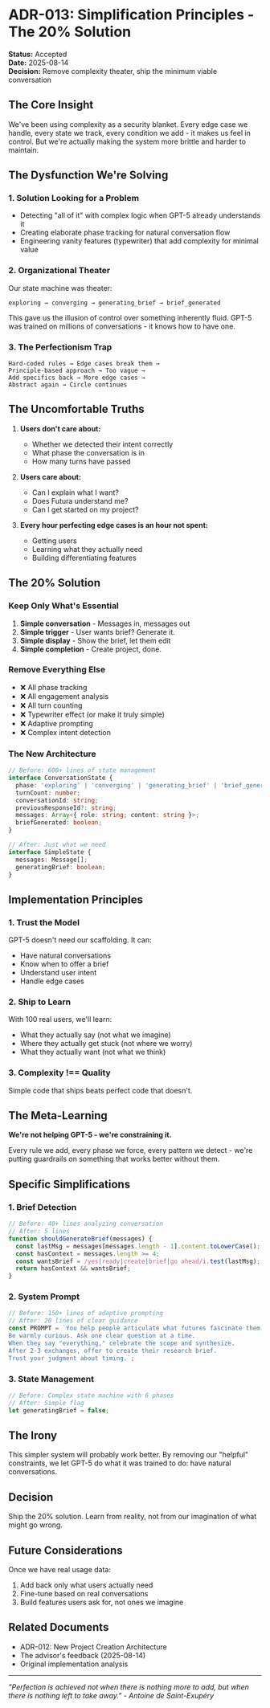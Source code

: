 # ADR-013: Simplification Principles - The 20% Solution

**Status:** Accepted  
**Date:** 2025-08-14  
**Decision:** Remove complexity theater, ship the minimum viable conversation

## The Core Insight

We've been using complexity as a security blanket. Every edge case we handle, every state we track, every condition we add - it makes us feel in control. But we're actually making the system more brittle and harder to maintain.

## The Dysfunction We're Solving

### 1. Solution Looking for a Problem
- Detecting "all of it" with complex logic when GPT-5 already understands it
- Creating elaborate phase tracking for natural conversation flow
- Engineering vanity features (typewriter) that add complexity for minimal value

### 2. Organizational Theater
Our state machine was theater:
```
exploring → converging → generating_brief → brief_generated
```
This gave us the illusion of control over something inherently fluid. GPT-5 was trained on millions of conversations - it knows how to have one.

### 3. The Perfectionism Trap
```
Hard-coded rules → Edge cases break them → 
Principle-based approach → Too vague → 
Add specifics back → More edge cases → 
Abstract again → Circle continues
```

## The Uncomfortable Truths

1. **Users don't care about:**
   - Whether we detected their intent correctly
   - What phase the conversation is in
   - How many turns have passed

2. **Users care about:**
   - Can I explain what I want?
   - Does Futura understand me?
   - Can I get started on my project?

3. **Every hour perfecting edge cases is an hour not spent:**
   - Getting users
   - Learning what they actually need
   - Building differentiating features

## The 20% Solution

### Keep Only What's Essential
1. **Simple conversation** - Messages in, messages out
2. **Simple trigger** - User wants brief? Generate it.
3. **Simple display** - Show the brief, let them edit
4. **Simple completion** - Create project, done.

### Remove Everything Else
- ❌ All phase tracking
- ❌ All engagement analysis
- ❌ All turn counting
- ❌ Typewriter effect (or make it truly simple)
- ❌ Adaptive prompting
- ❌ Complex intent detection

### The New Architecture

```typescript
// Before: 600+ lines of state management
interface ConversationState {
  phase: 'exploring' | 'converging' | 'generating_brief' | 'brief_generated';
  turnCount: number;
  conversationId: string;
  previousResponseId?: string;
  messages: Array<{ role: string; content: string }>;
  briefGenerated: boolean;
}

// After: Just what we need
interface SimpleState {
  messages: Message[];
  generatingBrief: boolean;
}
```

## Implementation Principles

### 1. Trust the Model
GPT-5 doesn't need our scaffolding. It can:
- Have natural conversations
- Know when to offer a brief
- Understand user intent
- Handle edge cases

### 2. Ship to Learn
With 100 real users, we'll learn:
- What they actually say (not what we imagine)
- Where they actually get stuck (not where we worry)
- What they actually want (not what we think)

### 3. Complexity !== Quality
Simple code that ships beats perfect code that doesn't.

## The Meta-Learning

**We're not helping GPT-5 - we're constraining it.**

Every rule we add, every phase we force, every pattern we detect - we're putting guardrails on something that works better without them.

## Specific Simplifications

### 1. Brief Detection
```typescript
// Before: 40+ lines analyzing conversation
// After: 5 lines
function shouldGenerateBrief(messages) {
  const lastMsg = messages[messages.length - 1].content.toLowerCase();
  const hasContext = messages.length >= 4;
  const wantsBrief = /yes|ready|create|brief|go ahead/i.test(lastMsg);
  return hasContext && wantsBrief;
}
```

### 2. System Prompt
```typescript
// Before: 150+ lines of adaptive prompting
// After: 20 lines of clear guidance
const PROMPT = `You help people articulate what futures fascinate them.
Be warmly curious. Ask one clear question at a time.
When they say "everything," celebrate the scope and synthesize.
After 2-3 exchanges, offer to create their research brief.
Trust your judgment about timing.`;
```

### 3. State Management
```typescript
// Before: Complex state machine with 6 phases
// After: Simple flag
let generatingBrief = false;
```

## The Irony

This simpler system will probably work better. By removing our "helpful" constraints, we let GPT-5 do what it was trained to do: have natural conversations.

## Decision

Ship the 20% solution. Learn from reality, not from our imagination of what might go wrong.

## Future Considerations

Once we have real usage data:
1. Add back only what users actually need
2. Fine-tune based on real conversations
3. Build features users ask for, not ones we imagine

## Related Documents

- ADR-012: New Project Creation Architecture
- The advisor's feedback (2025-08-14)
- Original implementation analysis

---

*"Perfection is achieved not when there is nothing more to add, but when there is nothing left to take away." - Antoine de Saint-Exupéry*